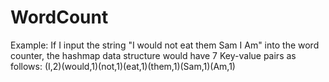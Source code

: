 # WordCount

Example: If I input the string  "I would not eat them Sam I Am"  into the word counter,  the hashmap data structure would have 7 Key-value pairs as follows:
(I,2)(would,1)(not,1)(eat,1)(them,1)(Sam,1)(Am,1)
